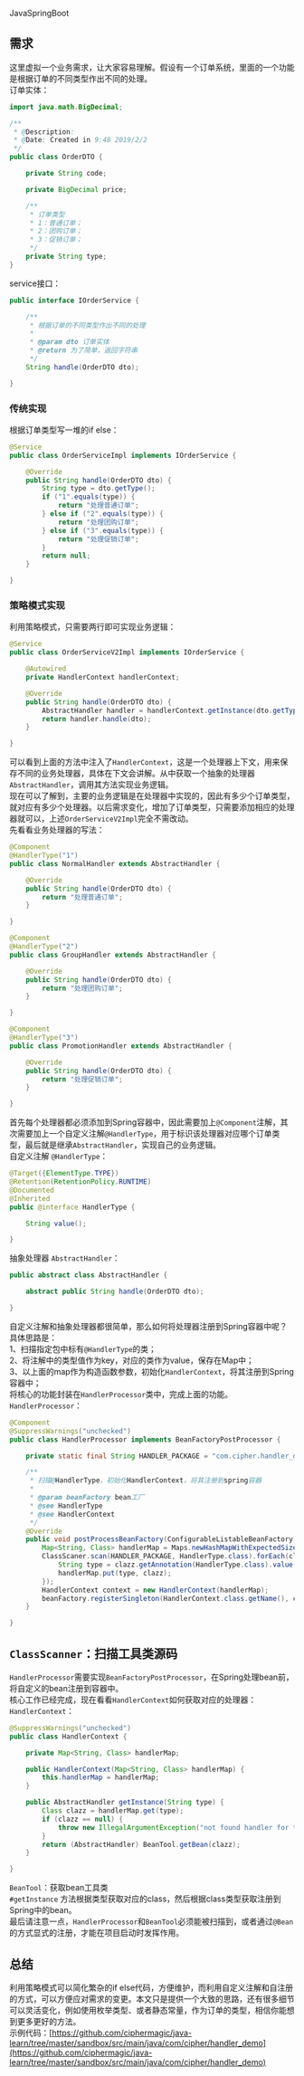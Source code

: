 JavaSpringBoot
<a name="bL0lZ"></a>
## 需求
这里虚拟一个业务需求，让大家容易理解。假设有一个订单系统，里面的一个功能是根据订单的不同类型作出不同的处理。<br />订单实体：
```java
import java.math.BigDecimal;

/**
 * @Description:
 * @Date: Created in 9:48 2019/2/2
 */
public class OrderDTO {

    private String code;

    private BigDecimal price;

    /**
     * 订单类型
     * 1：普通订单；
     * 2：团购订单；
     * 3：促销订单；
     */
    private String type;
}
```
service接口：
```java
public interface IOrderService {

    /**
     * 根据订单的不同类型作出不同的处理
     *
     * @param dto 订单实体
     * @return 为了简单，返回字符串
     */
    String handle(OrderDTO dto);

}
```
<a name="SJrvH"></a>
### 传统实现
根据订单类型写一堆的if else：
```java
@Service
public class OrderServiceImpl implements IOrderService {

    @Override
    public String handle(OrderDTO dto) {
        String type = dto.getType();
        if ("1".equals(type)) {
            return "处理普通订单";
        } else if ("2".equals(type)) {
            return "处理团购订单";
        } else if ("3".equals(type)) {
            return "处理促销订单";
        }
        return null;
    }

}
```
<a name="e15I3"></a>
### 策略模式实现
利用策略模式，只需要两行即可实现业务逻辑：
```java
@Service
public class OrderServiceV2Impl implements IOrderService {

    @Autowired
    private HandlerContext handlerContext;

    @Override
    public String handle(OrderDTO dto) {
        AbstractHandler handler = handlerContext.getInstance(dto.getType());
        return handler.handle(dto);
    }

}
```
可以看到上面的方法中注入了`HandlerContext`，这是一个处理器上下文，用来保存不同的业务处理器，具体在下文会讲解。从中获取一个抽象的处理器`AbstractHandler`，调用其方法实现业务逻辑。<br />现在可以了解到，主要的业务逻辑是在处理器中实现的，因此有多少个订单类型，就对应有多少个处理器。以后需求变化，增加了订单类型，只需要添加相应的处理器就可以，上述`OrderServiceV2Impl`完全不需改动。<br />先看看业务处理器的写法：
```java
@Component
@HandlerType("1")
public class NormalHandler extends AbstractHandler {

    @Override
    public String handle(OrderDTO dto) {
        return "处理普通订单";
    }

}
```
```java
@Component
@HandlerType("2")
public class GroupHandler extends AbstractHandler {

    @Override
    public String handle(OrderDTO dto) {
        return "处理团购订单";
    }

}
```
```java
@Component
@HandlerType("3")
public class PromotionHandler extends AbstractHandler {

    @Override
    public String handle(OrderDTO dto) {
        return "处理促销订单";
    }

}
```
首先每个处理器都必须添加到Spring容器中，因此需要加上`@Component`注解，其次需要加上一个自定义注解`@HandlerType`，用于标识该处理器对应哪个订单类型，最后就是继承`AbstractHandler`，实现自己的业务逻辑。<br />自定义注解 `@HandlerType`：
```java
@Target({ElementType.TYPE})
@Retention(RetentionPolicy.RUNTIME)
@Documented
@Inherited
public @interface HandlerType {

    String value();

}
```
抽象处理器 `AbstractHandler`：
```java
public abstract class AbstractHandler {

    abstract public String handle(OrderDTO dto);

}
```
自定义注解和抽象处理器都很简单，那么如何将处理器注册到Spring容器中呢？<br />具体思路是：<br />1、扫描指定包中标有`@HandlerType`的类；<br />2、将注解中的类型值作为key，对应的类作为value，保存在Map中；<br />3、以上面的map作为构造函数参数，初始化`HandlerContext`，将其注册到Spring容器中；<br />将核心的功能封装在`HandlerProcessor`类中，完成上面的功能。<br />`HandlerProcessor`：
```java
@Component
@SuppressWarnings("unchecked")
public class HandlerProcessor implements BeanFactoryPostProcessor {

    private static final String HANDLER_PACKAGE = "com.cipher.handler_demo.handler.biz";

    /**
     * 扫描@HandlerType，初始化HandlerContext，将其注册到spring容器
     *
     * @param beanFactory bean工厂
     * @see HandlerType
     * @see HandlerContext
     */
    @Override
    public void postProcessBeanFactory(ConfigurableListableBeanFactory beanFactory) throws BeansException {
        Map<String, Class> handlerMap = Maps.newHashMapWithExpectedSize(3);
        ClassScaner.scan(HANDLER_PACKAGE, HandlerType.class).forEach(clazz -> {
            String type = clazz.getAnnotation(HandlerType.class).value();
            handlerMap.put(type, clazz);
        });
        HandlerContext context = new HandlerContext(handlerMap);
        beanFactory.registerSingleton(HandlerContext.class.getName(), context);
    }

}
```
<a name="mWHWG"></a>
## `ClassScanner`：扫描工具类源码
`HandlerProcessor`需要实现`BeanFactoryPostProcessor`，在Spring处理bean前，将自定义的bean注册到容器中。<br />核心工作已经完成，现在看看`HandlerContext`如何获取对应的处理器：<br />`HandlerContext`：
```java
@SuppressWarnings("unchecked")
public class HandlerContext {

    private Map<String, Class> handlerMap;

    public HandlerContext(Map<String, Class> handlerMap) {
        this.handlerMap = handlerMap;
    }

    public AbstractHandler getInstance(String type) {
        Class clazz = handlerMap.get(type);
        if (clazz == null) {
            throw new IllegalArgumentException("not found handler for type: " + type);
        }
        return (AbstractHandler) BeanTool.getBean(clazz);
    }

}
```
`BeanTool`：获取bean工具类<br />`#getInstance` 方法根据类型获取对应的class，然后根据class类型获取注册到Spring中的bean。<br />最后请注意一点，`HandlerProcessor`和`BeanTool`必须能被扫描到，或者通过`@Bean`的方式显式的注册，才能在项目启动时发挥作用。
<a name="GFSTk"></a>
## 总结
利用策略模式可以简化繁杂的if else代码，方便维护，而利用自定义注解和自注册的方式，可以方便应对需求的变更。本文只是提供一个大致的思路，还有很多细节可以灵活变化，例如使用枚举类型、或者静态常量，作为订单的类型，相信你能想到更多更好的方法。<br />示例代码：[https://github.com/ciphermagic/java-learn/tree/master/sandbox/src/main/java/com/cipher/handler_demo](https://github.com/ciphermagic/java-learn/tree/master/sandbox/src/main/java/com/cipher/handler_demo)
